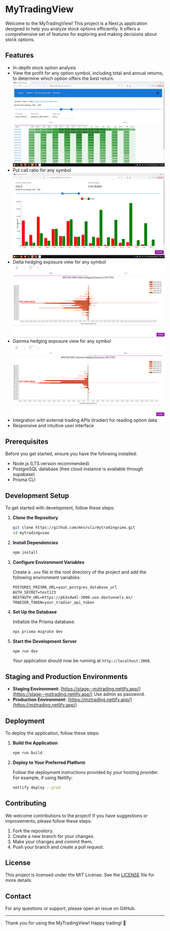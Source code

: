 # MyTradingView

Welcome to the MyTradingView! This project is a Next.js application designed to help you analyze stock options efficiently. It offers a comprehensive set of features for exploring and making decisions about stock options.

## Features

- In-depth stock option analysis
- View the profit for any option symbol, including total and annual returns, to determine which option offers the best return.
![Options Profit View](screenshots/option-profit-view.png)
- Put call ratio for any symbol
![Options Profit View](screenshots/option-pcr.png)
- Delta hedging exposure view for any symbol
![Delta hedging exposure View](screenshots/delta-hedging-exposure.png)
- Gamma hedging exposure view for any symbol
![Gamma hedging exposure View](screenshots/gamma-hedging-exposure.png)
- Integration with external trading APIs (tradier) for reading option data
- Responsive and intuitive user interface

## Prerequisites

Before you get started, ensure you have the following installed:

- Node.js (LTS version recommended)
- PostgreSQL database (free cloud instance is available through supabase)
- Prisma CLI

## Development Setup

To get started with development, follow these steps:

1. **Clone the Repository**

   ```bash
   git clone https://github.com/mnsrulz/mytradingview.git
   cd mytradingview
   ```

2. **Install Dependencies**

   ```bash
   npm install
   ```

3. **Configure Environment Variables**

   Create a `.env` file in the root directory of the project and add the following environment variables:

   ```env
   POSTGRES_PRISMA_URL=your_postgres_database_url
   AUTH_SECRET=test123
   NEXTAUTH_URL=https://p63xdw4l-3000.use.devtunnels.ms/
   TRADIER_TOKEN=your_tradier_api_token
   ```

4. **Set Up the Database**

   Initialize the Prisma database:

   ```bash
   npx prisma migrate dev
   ```

5. **Start the Development Server**

   ```bash
   npm run dev
   ```

   Your application should now be running at `http://localhost:3000`.

## Staging and Production Environments

- **Staging Environment:** [https://stage--mztrading.netlify.app/](https://stage--mztrading.netlify.app/) Use admin as password.
- **Production Environment:** [https://mztrading.netlify.app/](https://mztrading.netlify.app/)

## Deployment

To deploy the application, follow these steps:

1. **Build the Application**

   ```bash
   npm run build
   ```

2. **Deploy to Your Preferred Platform**

   Follow the deployment instructions provided by your hosting provider. For example, if using Netlify:

   ```bash
   netlify deploy --prod
   ```

## Contributing

We welcome contributions to the project! If you have suggestions or improvements, please follow these steps:

1. Fork the repository.
2. Create a new branch for your changes.
3. Make your changes and commit them.
4. Push your branch and create a pull request.

## License

This project is licensed under the MIT License. See the [LICENSE](LICENSE) file for more details.

## Contact

For any questions or support, please open an issue on GitHub.

---

Thank you for using the MyTradingView! Happy trading! 🚀